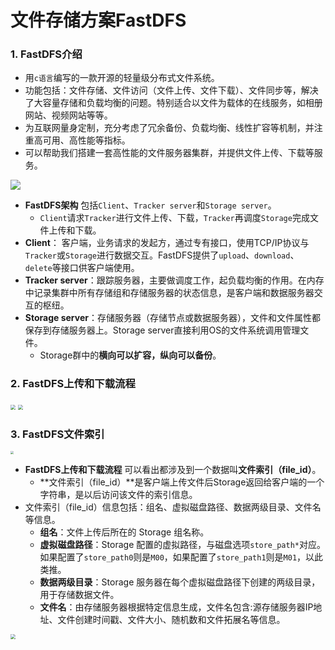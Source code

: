 # 文件存储方案FastDFS

### 1. FastDFS介绍
* 用`c语言`编写的一款开源的轻量级分布式文件系统。
* 功能包括：文件存储、文件访问（文件上传、文件下载）、文件同步等，解决了大容量存储和负载均衡的问题。特别适合以文件为载体的在线服务，如相册网站、视频网站等等。
* 为互联网量身定制，充分考虑了冗余备份、负载均衡、线性扩容等机制，并注重高可用、高性能等指标。
* 可以帮助我们搭建一套高性能的文件服务器集群，并提供文件上传、下载等服务。

<img src="/goods/images/06FastDFS架构.png" style="zoom:100%">

* **FastDFS架构** 包括`Client`、`Tracker server`和`Storage server`。
    * `Client`请求`Tracker`进行文件上传、下载，`Tracker`再调度`Storage`完成文件上传和下载。
* **Client**： 客户端，业务请求的发起方，通过专有接口，使用TCP/IP协议与`Tracker`或`Storage`进行数据交互。FastDFS提供了`upload`、`download`、`delete`等接口供客户端使用。
* **Tracker server**：跟踪服务器，主要做调度工作，起负载均衡的作用。在内存中记录集群中所有存储组和存储服务器的状态信息，是客户端和数据服务器交互的枢纽。
* **Storage server**：存储服务器（存储节点或数据服务器），文件和文件属性都保存到存储服务器上。Storage server直接利用OS的文件系统调用管理文件。
    * Storage群中的**横向可以扩容，纵向可以备份**。

### 2. FastDFS上传和下载流程

<img src="/goods/images/07FastDFS上传文件流程.png" style="zoom:50%">

<img src="/goods/images/08FastDFS下载文件流程.png" style="zoom:50%">

### 3. FastDFS文件索引

<img src="/goods/images/09FDFS文件索引.png" style="zoom:30%">

* **FastDFS上传和下载流程** 可以看出都涉及到一个数据叫**文件索引（file_id）**。
    * **文件索引（file_id）**是客户端上传文件后Storage返回给客户端的一个字符串，是以后访问该文件的索引信息。
* 文件索引（file_id）信息包括：组名、虚拟磁盘路径、数据两级目录、文件名等信息。
    * **组名**：文件上传后所在的 Storage 组名称。
    * **虚拟磁盘路径**：Storage 配置的虚拟路径，与磁盘选项`store_path*`对应。如果配置了`store_path0`则是`M00`，如果配置了`store_path1`则是`M01`，以此类推。
    * **数据两级目录**：Storage 服务器在每个虚拟磁盘路径下创建的两级目录，用于存储数据文件。
    * **文件名**：由存储服务器根据特定信息生成，文件名包含:源存储服务器IP地址、文件创建时间戳、文件大小、随机数和文件拓展名等信息。
    
<img src="/goods/images/10FDFS文件索引的使用.jpg" style="zoom:50%">

   